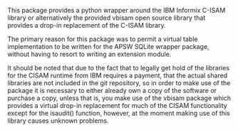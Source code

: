 This package provides a python wrapper around the IBM Informix C-ISAM library or
alternatively the provided vbisam open source library that provides a drop-in
replacement of the C-ISAM library.

The primary reason for this package was to permit a virtual table implementation
to be written for the APSW SQLite wrapper package, without having to resort to
writing an extension module.

It should be noted that due to the fact that to legally get hold of the libraries
for the CISAM runtime from IBM requires a payment, that the actual shared libraries
are not included in the git repository, so in order to make use of the package it is
necessary to either already own a copy of the software or purchase a copy, unless
that is, you make use of the vbisam package which provides a virtual drop-in
replacement for much of the CISAM functionality except for the isaudit() function,
however, at the moment making use of this library causes unknown problems.
